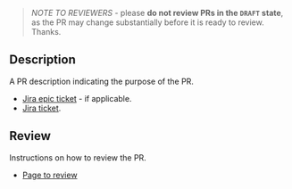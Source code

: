 > _NOTE TO REVIEWERS_ - please **do not review PRs in the `DRAFT` state**, as the PR may change substantially before it is ready to review. Thanks.

## Description

A PR description indicating the purpose of the PR.

* [Jira epic ticket](link) - if applicable.
* [Jira ticket](link).

## Review

Instructions on how to review the PR. 

* [Page to review](link)
